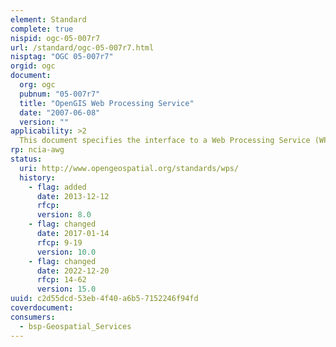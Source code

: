 ```yaml
---
element: Standard
complete: true
nispid: ogc-05-007r7
url: /standard/ogc-05-007r7.html
nisptag: "OGC 05-007r7"
orgid: ogc
document:
  org: ogc
  pubnum: "05-007r7"
  title: "OpenGIS Web Processing Service"
  date: "2007-06-08"
  version: ""
applicability: >2
  This document specifies the interface to a Web Processing Service (WPS). WPS defines a standardized interface that facilitates the publishing of geospatial processes, and the discovery of and binding to those processes by clients. ―Processes‖ include any algorithm, calculation or model that operates on spatially referenced data. ―Publishing‖ means making available machine-readable binding information as well as humanreadable metadata that allows service discovery and use.
rp: ncia-awg
status:
  uri: http://www.opengeospatial.org/standards/wps/
  history: 
    - flag: added
      date: 2013-12-12
      rfcp: 
      version: 8.0
    - flag: changed
      date: 2017-01-14
      rfcp: 9-19
      version: 10.0
    - flag: changed
      date: 2022-12-20
      rfcp: 14-62
      version: 15.0
uuid: c2d55dcd-53eb-4f40-a6b5-7152246f94fd
coverdocument:
consumers:
  - bsp-Geospatial_Services
---
```

